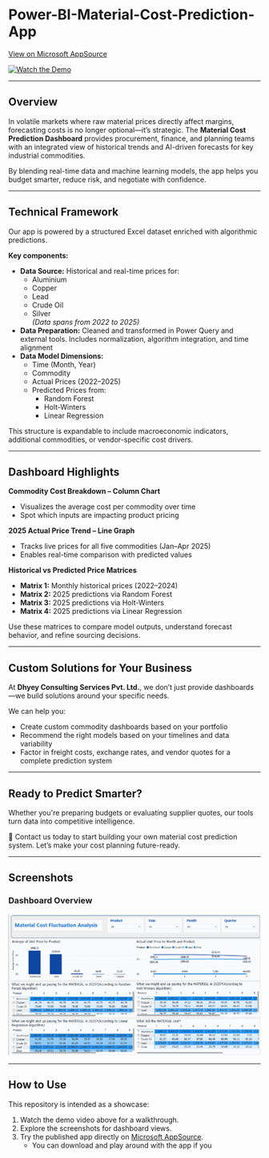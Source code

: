 # Power-BI-Material-Cost-Prediction-App  

[View on Microsoft AppSource](https://appsource.microsoft.com/en-us/product/power-bi/dhyeyconsultingservicespvtltd1584430919382.material-cost-fluctuation?tab=Overview)  

[![Watch the Demo](https://img.youtube.com/vi/_KI_bR1HyMA/0.jpg)](https://youtu.be/_KI_bR1HyMA?si=4lqn4yacqnO8kfM1)  

---

## Overview  

In volatile markets where raw material prices directly affect margins, forecasting costs is no longer optional—it’s strategic. The **Material Cost Prediction Dashboard** provides procurement, finance, and planning teams with an integrated view of historical trends and AI-driven forecasts for key industrial commodities.  

By blending real-time data and machine learning models, the app helps you budget smarter, reduce risk, and negotiate with confidence.  

---

## Technical Framework  

Our app is powered by a structured Excel dataset enriched with algorithmic predictions.  

**Key components:**  
- **Data Source:** Historical and real-time prices for:  
  - Aluminium  
  - Copper  
  - Lead  
  - Crude Oil  
  - Silver  
  *(Data spans from 2022 to 2025)*  
- **Data Preparation:** Cleaned and transformed in Power Query and external tools. Includes normalization, algorithm integration, and time alignment  
- **Data Model Dimensions:**  
  - Time (Month, Year)  
  - Commodity  
  - Actual Prices (2022–2025)  
  - Predicted Prices from:  
    - Random Forest  
    - Holt-Winters  
    - Linear Regression  

This structure is expandable to include macroeconomic indicators, additional commodities, or vendor-specific cost drivers.  

---

## Dashboard Highlights  

**Commodity Cost Breakdown – Column Chart**  
- Visualizes the average cost per commodity over time  
- Spot which inputs are impacting product pricing  

**2025 Actual Price Trend – Line Graph**  
- Tracks live prices for all five commodities (Jan–Apr 2025)  
- Enables real-time comparison with predicted values  

**Historical vs Predicted Price Matrices**  
- **Matrix 1:** Monthly historical prices (2022–2024)  
- **Matrix 2:** 2025 predictions via Random Forest  
- **Matrix 3:** 2025 predictions via Holt-Winters  
- **Matrix 4:** 2025 predictions via Linear Regression  

Use these matrices to compare model outputs, understand forecast behavior, and refine sourcing decisions.  

---

## Custom Solutions for Your Business  

At **Dhyey Consulting Services Pvt. Ltd.**, we don’t just provide dashboards—we build solutions around your specific needs.  

We can help you:  
- Create custom commodity dashboards based on your portfolio  
- Recommend the right models based on your timelines and data variability  
- Factor in freight costs, exchange rates, and vendor quotes for a complete prediction system  

---

## Ready to Predict Smarter?  

Whether you're preparing budgets or evaluating supplier quotes, our tools turn data into competitive intelligence.  

📩 Contact us today to start building your own material cost prediction system. Let’s make your cost planning future-ready.  

---

## Screenshots  

### Dashboard Overview 
![Dashboard Overview](https://github.com/SuperfiedStudd/Power-BI-Material-Cost-Prediction-App/blob/main/docs/dashboard_overview.png?raw=true)  

---

## How to Use  

This repository is intended as a showcase:  
1. Watch the demo video above for a walkthrough.  
2. Explore the screenshots for dashboard views.  
3. Try the published app directly on [Microsoft AppSource](https://appsource.microsoft.com/en-us/product/power-bi/dhyeyconsultingservicespvtltd1584430919382.material-cost-fluctuation?tab=Overview).  
   - You can download and play around with the app if you
